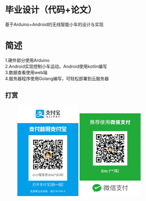 # 毕业设计（代码+论文）
基于Arduino+Android的无线智能小车的设计与实现  
# 简述
1.硬件部分使用Arduino  
2.Android实现控制小车运动，Android使用kotlin编写  
3.数据查看使用web端  
4.服务器程序使用Golang编写，可轻松部署到云服务器
## 打赏
<figure class="half">
    <img src="img/pay/ali.JPG" width="200" alt="支付宝">
    <img src="img/pay/wx.JPG" width="200"alt="微信">
</figure>
